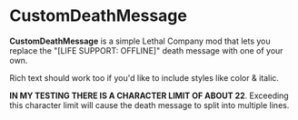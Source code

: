# CustomDeathMessage

**CustomDeathMessage** is a simple Lethal Company mod that lets you replace the "[LIFE SUPPORT: OFFLINE]" death message with one of your own.

Rich text should work too if you'd like to include styles like color & italic.

**IN MY TESTING THERE IS A CHARACTER LIMIT OF ABOUT 22**. Exceeding this character limit will cause the death message to split into multiple lines.
